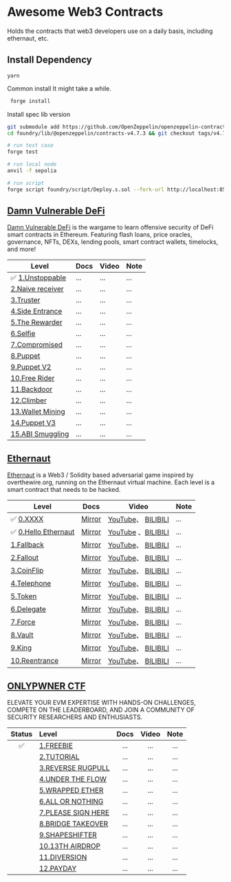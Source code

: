# Awesome Web3 Contracts

Holds the contracts that web3 developers use on a daily basis, including ethernaut, etc.

## Install Dependency

```yarn
yarn
```

Common install
It might take a while.

```bash
 forge install
```

Install spec lib version

```bash
git submodule add https://github.com/OpenZeppelin/openzeppelin-contracts foundry/lib/@openzeppelin/contracts-v4.7.3
cd foundry/lib/@openzeppelin/contracts-v4.7.3 && git checkout tags/v4.7.3 && cd ../../../../
```

```bash
# run test case
forge test

# run local node
anvil -f sepolia

# run script
forge script foundry/script/Deploy.s.sol --fork-url http://localhost:8545 --broadcast
```

## [Damn Vulnerable DeFi](https://www.damnvulnerabledefi.xyz/)

[Damn Vulnerable DeFi](https://www.damnvulnerabledefi.xyz/) is the wargame to learn offensive security of DeFi smart contracts in Ethereum. Featuring flash loans, price oracles, governance, NFTs, DEXs, lending pools, smart contract wallets, timelocks, and more!

| Level | Docs | Video | Note |
| -------- | --- | ------ | ---- |
| ✅ [1.Unstoppable]() | ...  | ... | ... |
|  [2.Naive receiver]() | ...  | ... | ... |
|  [3.Truster]() | ...  | ... | ... |
|  [4.Side Entrance]() | ...  | ... | ... |
|  [5.The Rewarder]() | ...  | ... | ... |
|  [6.Selfie]() | ...  | ... | ... |
|  [7.Compromised]() | ...  | ... | ... |
|  [8.Puppet]() | ...  | ... | ... |
|  [9.Puppet V2]() | ...  | ... | ... |
|  [10.Free Rider]() | ...  | ... | ... |
|  [11.Backdoor]() | ...  | ... | ... |
|  [12.Climber]() | ...  | ... | ... |
|  [13.Wallet Mining]() | ...  | ... | ... |
|  [14.Puppet V3]() | ...  | ... | ... |
|  [15.ABI Smuggling]() | ...  | ... | ... |


## [Ethernaut](https://ethernaut.openzeppelin.com/)

[Ethernaut](https://ethernaut.openzeppelin.com/) is a Web3 / Solidity based adversarial game inspired by overthewire.org, running on the Ethernaut virtual machine. Each level is a smart contract that needs to be hacked.


| Level | Docs | Video | Note |
| -------- | --- | ------ | ---- |
| ✅  [0.XXXX]() | [Mirror]()  | [YouTube]()、 [BILIBILI]() | ... |
| ✅  [0.Hello Ethernaut](https://ethernaut.openzeppelin.com/level/0x7E0f53981657345B31C59aC44e9c21631Ce710c7) | [Mirror]() | [YouTube](https://www.youtube.com/watch?v=BE0J7I13CPo)  、[BILIBILI](https://www.bilibili.com/video/BV1GV411w7bk) | ... |
|   [1.Fallback]() | [Mirror]()  | [YouTube]()、 [BILIBILI]() | ... |
|   [2.Fallout]() | [Mirror]()  | [YouTube]()、 [BILIBILI]() | ... |
|   [3.CoinFlip]() | [Mirror]()  | [YouTube]()、 [BILIBILI]() | ... |
|   [4.Telephone]() | [Mirror]()  | [YouTube]()、 [BILIBILI]() | ... |
|   [5.Token]() | [Mirror]()  | [YouTube]()、 [BILIBILI]() | ... |
|   [6.Delegate]() | [Mirror]()  | [YouTube]()、 [BILIBILI]() | ... |
|   [7.Force]() | [Mirror]()  | [YouTube]()、 [BILIBILI]() | ... |
|   [8.Vault]() | [Mirror]()  | [YouTube]()、 [BILIBILI]() | ... |
|   [9.King]() | [Mirror]()  | [YouTube]()、 [BILIBILI]() | ... |
|   [10.Reentrance]() | [Mirror]()  | [YouTube]()、 [BILIBILI]() | ... |


## [ONLYPWNER CTF](https://onlypwner.xyz)

ELEVATE YOUR EVM EXPERTISE WITH HANDS-ON CHALLENGES, COMPETE ON THE LEADERBOARD, AND JOIN A COMMUNITY OF SECURITY RESEARCHERS AND ENTHUSIASTS.

| Status | Level                                                    | Docs | Video | Note |
| :----: | :------------------------------------------------------- | :--: | :---: | :--: |
|   ✅   | [1.FREEBIE](https://onlypwner.xyz/challenges/5)          | ...  |  ...  | ...  |
|        | [2.TUTORIAL](https://onlypwner.xyz/challenges/1)         | ...  |  ...  | ...  |
|        | [3.REVERSE RUGPULL](https://onlypwner.xyz/challenges/7)  | ...  |  ...  | ...  |
|        | [4.UNDER THE FLOW](https://onlypwner.xyz/challenges/9)   | ...  |  ...  | ...  |
|        | [5.WRAPPED ETHER](https://onlypwner.xyz/challenges/12)   | ...  |  ...  | ...  |
|        | [6.ALL OR NOTHING](https://onlypwner.xyz/challenges/10)  | ...  |  ...  | ...  |
|        | [7.PLEASE SIGN HERE](https://onlypwner.xyz/challenges/6) | ...  |  ...  | ...  |
|        | [8.BRIDGE TAKEOVER](https://onlypwner.xyz/challenges/3)  | ...  |  ...  | ...  |
|        | [9.SHAPESHIFTER](https://onlypwner.xyz/challenges/8)     | ...  |  ...  | ...  |
|        | [10.13TH AIRDROP](https://onlypwner.xyz/challenges/2)    | ...  |  ...  | ...  |
|        | [11.DIVERSION](https://onlypwner.xyz/challenges/4)       | ...  |  ...  | ...  |
|        | [12.PAYDAY](https://onlypwner.xyz/challenges/11)         | ...  |  ...  | ...  |


